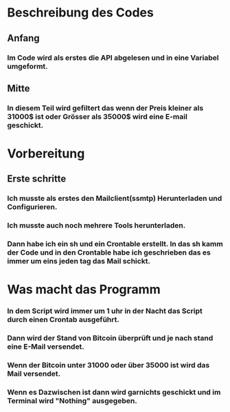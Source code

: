 # Beschreibung des Codes
## Anfang
### Im Code wird als erstes die API abgelesen und in eine Variabel umgeformt.
## Mitte
### In diesem Teil wird gefiltert das wenn der Preis kleiner als 31000$ ist oder Grösser als 35000$ wird eine E-mail geschickt.

# Vorbereitung 
## Erste schritte 
### Ich musste als erstes den Mailclient(ssmtp) Herunterladen und Configurieren.
### Ich musste auch noch mehrere Tools herunterladen. 
### Dann habe ich ein sh und ein Crontable erstellt. In das sh kamm der Code und in den Crontable habe ich geschrieben das es immer um eins jeden tag das Mail schickt.

# Was macht das Programm
### In dem Script wird immer um 1 uhr in der Nacht das Script durch einen Crontab ausgeführt.
### Dann wird der Stand von Bitcoin überprüft und je nach stand eine E-Mail versendet.
### Wenn der Bitcoin unter 31000 oder über 35000 ist wird das Mail  versendet.
### Wenn es Dazwischen ist dann wird garnichts geschickt und im Terminal wird "Nothing" ausgegeben.